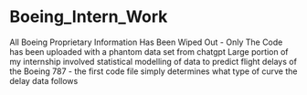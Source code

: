 # Boeing_Intern_Work
All Boeing Proprietary Information Has Been Wiped Out - Only The Code has been uploaded with a phantom data set from chatgpt
Large portion of my internship involved statistical modelling of data to predict flight delays of the Boeing 787 - the first code file simply determines what type of curve the delay data follows
